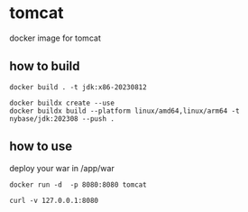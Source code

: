 # tomcat
docker image for tomcat

## how to build
```
docker build . -t jdk:x86-20230812

docker buildx create --use
docker buildx build --platform linux/amd64,linux/arm64 -t nybase/jdk:202308 --push .
```

## how to use
deploy your war in /app/war

```
docker run -d  -p 8080:8080 tomcat

curl -v 127.0.0.1:8080
```
